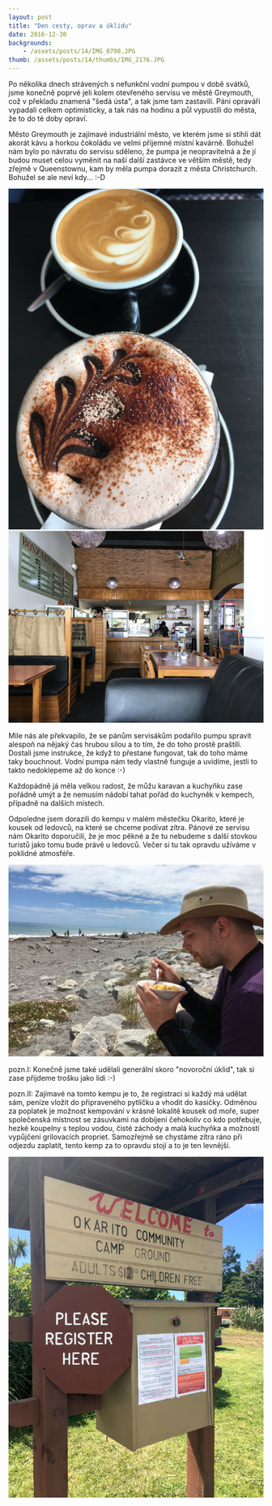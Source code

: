 ```yaml
---
layout: post
title: "Den cesty, oprav a úklidu"
date: 2016-12-30
backgrounds:
    - /assets/posts/14/IMG_0798.JPG
thumb: /assets/posts/14/thumbs/IMG_2176.JPG
---
```


Po několika dnech strávených s nefunkční vodní pumpou v době svátků, jsme konečně poprvé jeli kolem otevřeného servisu ve městě Greymouth, což v překladu znamená "šedá ústa", a tak jsme tam zastavili. Páni opraváři vypadali celkem optimisticky, a tak nás na hodinu a půl vypustili do města, že to do té doby opraví.

Město Greymouth je zajímavé industriální město, ve kterém jsme si stihli dát akorát kávu a horkou čokoládu ve velmi příjemné místní kavárně. Bohužel nám bylo po návratu do servisu sděleno, že pumpa je neopravitelná a že jí budou muset celou vyměnit na naší další zastávce ve větším městě, tedy zřejmě v Queenstownu, kam by měla pumpa dorazit z města Christchurch. Bohužel se ale neví kdy... :-D

<a href="/assets/posts/14/IMG_2176.JPG" title="Čokoláda a Flat White v kavárně v Graymouthu">
	<img src="/assets/posts/14/thumbs/IMG_2176.JPG">
</a>

<a href="/assets/posts/14/IMG_0798.JPG" title="Kavárna v Greymouthu">
	<img src="/assets/posts/14/thumbs/IMG_0798.JPG">
</a>

Mile nás ale překvapilo, že se pánům servisákům podařilo pumpu spravit alespoň na nějaký čas hrubou silou a to tím, že do toho prostě praštili. Dostali jsme instrukce, že když to přestane fungovat, tak do toho máme taky bouchnout. Vodní pumpa nám tedy vlastně funguje a uvidíme, jestli to takto nedoklepeme až do konce :-)

Každopádně já měla velkou radost, že můžu karavan a kuchyňku zase pořádně umýt a že nemusím nádobí tahat pořád do kuchyněk v kempech, případně na dalších místech.

Odpoledne jsem dorazili do kempu v malém městečku Okarito, které je kousek od ledovců, na které se chceme podívat zítra. Pánové ze servisu nám Okarito doporučili, že je moc pěkné a že tu nebudeme s další stovkou turistů jako tomu bude právě u ledovců. Večer si tu tak opravdu užíváme v poklidné atmosféře.

<a href="/assets/posts/14/IMG_2180.JPG" title="Západní pobřeží">
	<img src="/assets/posts/14/thumbs/IMG_2180.JPG">
</a>

pozn.I: Konečně jsme také udělali generální skoro "novoroční úklid", tak si zase přijdeme trošku jako lidi :-)

pozn.II: Zajímavé na tomto kempu je to, že registraci si každý má udělat sám, peníze vložit do připraveného pytlíčku a vhodit do kasičky. Odměnou za poplatek je možnost kempování v krásné lokalitě kousek od moře, super společenská místnost se zásuvkami na dobíjení čehokoliv co kdo potřebuje, hezké koupelny s teplou vodou, čisté záchody a malá kuchyňka a možností vypůjčení grilovacích propriet. Samozřejmě se chystáme zítra ráno při odjezdu zaplatit, tento kemp za to opravdu stojí a to je ten levnější.

<a href="/assets/posts/14/IMG_2184.JPG" title="Vstup do kempu">
	<img src="/assets/posts/14/thumbs/IMG_2184.JPG">
</a>
